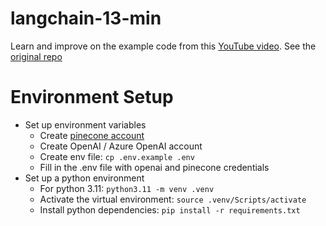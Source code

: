 # langchain-13-min

Learn and improve on the example code from this
[YouTube video](https://youtu.be/aywZrzNaKjs). See the
[original repo](https://github.com/rabbitmetrics/langchain-13-min)

# Environment Setup

- Set up environment variables
  - Create [pinecone account](https://www.pinecone.io)
  - Create OpenAI / Azure OpenAI account
  - Create env file: `cp .env.example .env`
  - Fill in the .env file with openai and pinecone credentials
- Set up a python environment
  - For python 3.11: `python3.11 -m venv .venv`
  - Activate the virtual environment: `source .venv/Scripts/activate`
  - Install python dependencies: `pip install -r requirements.txt`
